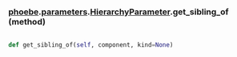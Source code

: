 ### [phoebe](phoebe.md).[parameters](phoebe.parameters.md).[HierarchyParameter](phoebe.parameters.HierarchyParameter.md).get_sibling_of (method)


```py

def get_sibling_of(self, component, kind=None)

```



        

